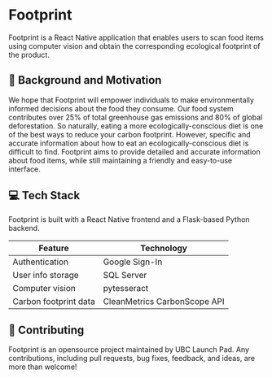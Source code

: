 # Footprint

Footprint is a React Native application that enables users to scan food items using computer vision and obtain the corresponding ecological footprint of the product.

## 🌳 Background and Motivation
We hope that Footprint will empower individuals to make environmentally informed decisions about the food they consume. Our food system contributes over 25% of total greenhouse gas emissions and 80% of global deforestation. So naturally, eating a more ecologically-conscious diet is one of the best ways to reduce your carbon footprint. However, specific and accurate information about how to eat an ecologically-conscious diet is difficult to find. Footprint aims to provide detailed and accurate information about food items, while still maintaining a friendly and easy-to-use interface.

## :computer: Tech Stack
Footprint is built with a React Native frontend and a Flask-based Python backend.

| Feature | Technology |
|---------|------------|
| Authentication | Google Sign-In |
| User info storage | SQL Server |
| Computer vision | pytesseract |
| Carbon footprint data | CleanMetrics CarbonScope API |

## :raising_hand: Contributing
Footprint is an opensource project maintained by UBC Launch Pad. Any contributions, including pull requests, bug fixes, feedback, and ideas, are more than welcome!

